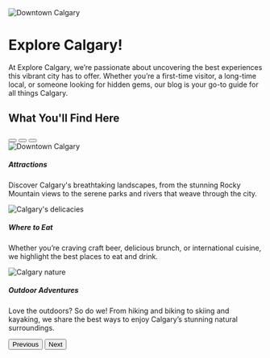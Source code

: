 <div class="d-flex flex-column flex-md-row align-items-center">
  <img 
    src="https://www.visitcalgary.com/sites/default/files/styles/original_image/public/2023-01/Sports_WhyCalgary-mobileHeader-2023.jpg.webp?itok=bvZ48eel" 
    class="img-fluid hero-img me-md-4 mb-3 mb-md-0" 
    alt="Downtown Calgary"
  >
  <div class="txt-wrap">
    <h1>Explore Calgary!</h1>
    <p>
      At Explore Calgary, we’re passionate about uncovering the best experiences this vibrant city has to offer. Whether you’re a first-time visitor, a long-time local, or someone looking for hidden gems, our blog is your go-to guide for all things Calgary.
    </p>
  </div>
</div>

<section id="quick-links" class="quick-links">
    <h2 class="display-2">What You'll Find Here</h2> 
  <div id="carouselExampleCaptions" class="carousel slide" data-bs-ride="carousel">
    <div class="carousel-indicators">
      <button type="button" data-bs-target="#carouselExampleCaptions" data-bs-slide-to="0" class="active" aria-current="true" aria-label="Slide 1"></button>
      <button type="button" data-bs-target="#carouselExampleCaptions" data-bs-slide-to="1" aria-label="Slide 2"></button>
      <button type="button" data-bs-target="#carouselExampleCaptions" data-bs-slide-to="2" aria-label="Slide 3"></button>
    </div>
      <div class="carousel-inner">
        <div class="carousel-item active">
          <div class="overlay"></div>
         <img src="/assets/attractions-banner.jpg" class="d-block w-100" alt="Downtown Calgary">
          <div class="carousel-caption d-none d-md-block">
            <h5>Attractions</h5>
            <p>Discover Calgary's breathtaking landscapes, from the stunning Rocky Mountain views to the serene parks and rivers that weave through the city.</p>
          </div>
        </div>
        <div class="carousel-item">
          <div class="overlay"></div>
          <img src="/assets/food-banner.jpg" class="d-block w-100" alt="Calgary's delicacies">
          <div class="carousel-caption d-none d-md-block">
            <h5>Where to Eat</h5>
            <p>Whether you’re craving craft beer, delicious brunch, or international cuisine, we highlight the best places to eat and drink.</p>
          </div>
        </div>
        <div class="carousel-item">
          <div class="overlay"></div>
          <img src="/assets/nature-banner.jpg" class="d-block w-100" alt="Calgary nature">
          <div class="carousel-caption d-none d-md-block">
            <h5>Outdoor Adventures</h5>
            <p> Love the outdoors? So do we! From hiking and biking to skiing and kayaking, we share the best ways to enjoy Calgary’s stunning natural surroundings.</p>
          </div>
        </div>
      </div>
    <button class="carousel-control-prev" type="button" data-bs-target="#carouselExampleCaptions" data-bs-slide="prev">
      <span class="carousel-control-prev-icon" aria-hidden="true"></span>
      <span class="visually-hidden">Previous</span>
    </button>
    <button class="carousel-control-next" type="button" data-bs-target="#carouselExampleCaptions" data-bs-slide="next">
      <span class="carousel-control-next-icon" aria-hidden="true"></span>
     <span class="visually-hidden">Next</span>
    </button>
  </div>
</section> 

<Footer />